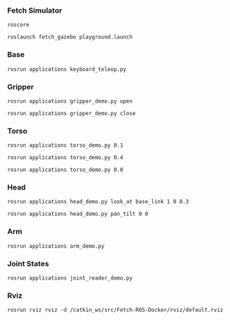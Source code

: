 

### Fetch Simulator
`roscore`

`roslaunch fetch_gazebo playground.launch`

### Base
`rosrun applications keyboard_teleop.py`

### Gripper
`rosrun applications gripper_demo.py open`

`rosrun applications gripper_demo.py close`

### Torso
`rosrun applications torso_demo.py 0.1`

`rosrun applications torso_demo.py 0.4`

`rosrun applications torso_demo.py 0.0`

### Head
`rosrun applications head_demo.py look_at base_link 1 0 0.3`

`rosrun applications head_demo.py pan_tilt 0 0`

### Arm
`rosrun applications arm_demo.py`

### Joint States
`rosrun applications joint_reader_demo.py`

### Rviz
`rosrun rviz rviz -d /catkin_ws/src/Fetch-ROS-Docker/rviz/default.rviz`
